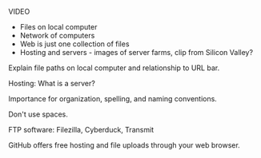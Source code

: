 VIDEO

* Files on local computer
* Network of computers
* Web is just one collection of files
* Hosting and servers - images of server farms, clip from Silicon Valley? 



Explain file paths on local computer and relationship to URL bar.

Hosting: What is a server?

Importance for organization, spelling, and naming conventions.

Don't use spaces.

FTP software: Filezilla, Cyberduck, Transmit

GitHub offers free hosting and file uploads through your web browser.

